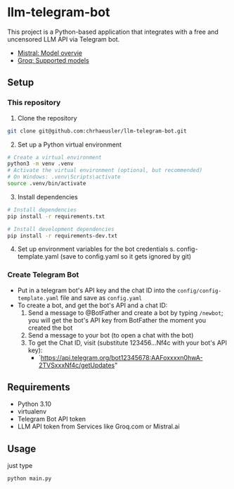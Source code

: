 # llm-telegram-bot

This project is a Python-based application that integrates with a free and uncensored LLM API via Telegram bot.

- [Mistral: Model overvie](https://docs.mistral.ai/getting-started/models/models_overview/)
- [Groq: Supported models](https://console.groq.com/docs/models)

## Setup

### This repository

1. Clone the repository

```bash
git clone git@github.com:chrhaeusler/llm-telegram-bot.git
```

2. Set up a Python virtual environment

```bash
# Create a virtual environment
python3 -m venv .venv
# Activate the virtual environment (optional, but recommended)
# On Windows: .venv\Scripts\activate
source .venv/bin/activate
```

3. Install dependencies

```bash
# Install dependencies
pip install -r requirements.txt

# Install development dependencies
pip install -r requirements-dev.txt
```

4. Set up environment variables for the bot credentials
   s. config-template.yaml (save to config.yaml so it gets ignored by git)

### Create Telegram Bot

- Put in a telegram bot's API key and the chat ID into the `config/config-template.yaml` file and save as `config.yaml`
- To create a bot, and get the bot's API and a chat ID:
  1. Send a message to @BotFather and create a bot by typing `/newbot`; you will get the bot's API key from BotFather the moment you created the bot
  2. Send a message to your bot (to open a chat with the bot)
  3. To get the Chat ID, visit (substitute 123456...Nf4c with your bot's API key):
     - `https://api.telegram.org/bot12345678:AAFoxxxxn0hwA-2TVSxxxNf4c/getUpdates"

## Requirements

- Python 3.10
- virtualenv
- Telegram Bot API token
- LLM API token from Services like Groq.com or Mistral.ai

## Usage

just type

```bash
python main.py
```
